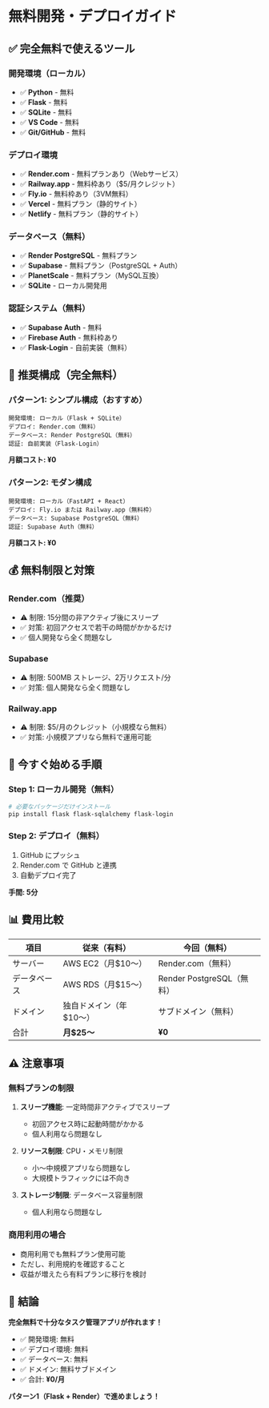 # 無料開発・デプロイガイド

## ✅ 完全無料で使えるツール

### 開発環境（ローカル）
- ✅ **Python** - 無料
- ✅ **Flask** - 無料
- ✅ **SQLite** - 無料
- ✅ **VS Code** - 無料
- ✅ **Git/GitHub** - 無料

### デプロイ環境
- ✅ **Render.com** - 無料プランあり（Webサービス）
- ✅ **Railway.app** - 無料枠あり（$5/月クレジット）
- ✅ **Fly.io** - 無料枠あり（3VM無料）
- ✅ **Vercel** - 無料プラン（静的サイト）
- ✅ **Netlify** - 無料プラン（静的サイト）

### データベース（無料）
- ✅ **Render PostgreSQL** - 無料プラン
- ✅ **Supabase** - 無料プラン（PostgreSQL + Auth）
- ✅ **PlanetScale** - 無料プラン（MySQL互換）
- ✅ **SQLite** - ローカル開発用

### 認証システム（無料）
- ✅ **Supabase Auth** - 無料
- ✅ **Firebase Auth** - 無料枠あり
- ✅ **Flask-Login** - 自前実装（無料）

## 🎯 推奨構成（完全無料）

### パターン1: シンプル構成（おすすめ）
```
開発環境: ローカル（Flask + SQLite）
デプロイ: Render.com（無料）
データベース: Render PostgreSQL（無料）
認証: 自前実装（Flask-Login）
```

**月額コスト: ¥0**

### パターン2: モダン構成
```
開発環境: ローカル（FastAPI + React）
デプロイ: Fly.io または Railway.app（無料枠）
データベース: Supabase PostgreSQL（無料）
認証: Supabase Auth（無料）
```

**月額コスト: ¥0**

## 💰 無料制限と対策

### Render.com（推奨）
- ⚠️ 制限: 15分間の非アクティブ後にスリープ
- ✅ 対策: 初回アクセスで若干の時間がかかるだけ
- ✅ 個人開発なら全く問題なし

### Supabase
- ⚠️ 制限: 500MB ストレージ、2万リクエスト/分
- ✅ 対策: 個人開発なら全く問題なし

### Railway.app
- ⚠️ 制限: $5/月のクレジット（小規模なら無料）
- ✅ 対策: 小規模アプリなら無料で運用可能

## 🚀 今すぐ始める手順

### Step 1: ローカル開発（無料）
```bash
# 必要なパッケージだけインストール
pip install flask flask-sqlalchemy flask-login
```

### Step 2: デプロイ（無料）
1. GitHub にプッシュ
2. Render.com で GitHub と連携
3. 自動デプロイ完了

**手間: 5分**

## 📊 費用比較

| 項目 | 従来（有料） | 今回（無料） |
|------|------------|------------|
| サーバー | AWS EC2（月$10〜） | Render.com（無料） |
| データベース | AWS RDS（月$15〜） | Render PostgreSQL（無料） |
| ドメイン | 独自ドメイン（年$10〜） | サブドメイン（無料） |
| 合計 | **月$25〜** | **¥0** |

## ⚠️ 注意事項

### 無料プランの制限
1. **スリープ機能**: 一定時間非アクティブでスリープ
   - 初回アクセス時に起動時間がかかる
   - 個人利用なら問題なし

2. **リソース制限**: CPU・メモリ制限
   - 小〜中規模アプリなら問題なし
   - 大規模トラフィックには不向き

3. **ストレージ制限**: データベース容量制限
   - 個人利用なら問題なし

### 商用利用の場合
- 商用利用でも無料プラン使用可能
- ただし、利用規約を確認すること
- 収益が増えたら有料プランに移行を検討

## 🎯 結論

**完全無料で十分なタスク管理アプリが作れます！**

- ✅ 開発環境: 無料
- ✅ デプロイ環境: 無料
- ✅ データベース: 無料
- ✅ ドメイン: 無料サブドメイン
- ✅ 合計: **¥0/月**

**パターン1（Flask + Render）で進めましょう！**
